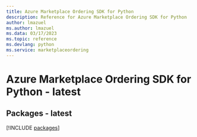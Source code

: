 ```yaml
---
title: Azure Marketplace Ordering SDK for Python
description: Reference for Azure Marketplace Ordering SDK for Python
author: lmazuel
ms.author: lmazuel
ms.data: 03/17/2023
ms.topic: reference
ms.devlang: python
ms.service: marketplaceordering
---
```

# Azure Marketplace Ordering SDK for Python - latest
## Packages - latest
[!INCLUDE [packages](marketplace-ordering-index.md)]